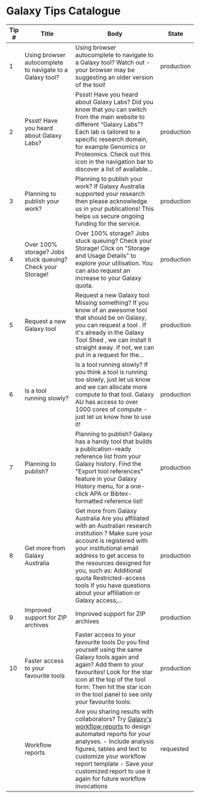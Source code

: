 # Galaxy Tips Catalogue

| Tip # | Title | Body | State |
|-------|-------|------|-------|
| 1 | Using browser autocomplete to navigate to a Galaxy tool? | Using browser autocomplete to navigate to a Galaxy tool? Watch out - your browser may be suggesting an older version of the tool! | production |
| 2 | Pssst! Have you heard about Galaxy Labs? | Pssst! Have you heard about Galaxy Labs? Did you know that you can switch from the main website to different “Galaxy Labs”? Each lab is tailored to a specific research domain, for example Genomics or Proteomics. Check out this icon in the navigation bar to discover a list of available... | production |
| 3 | Planning to publish your work? | Planning to publish your work? If Galaxy Australia supported your research then please acknowledge us in your publications! This helps us secure ongoing funding for the service. | production |
| 4 | Over 100% storage? Jobs stuck queuing? Check your Storage! | Over 100% storage? Jobs stuck queuing? Check your Storage! Click on "Storage and Usage Details" to explore your utilisation. You can also request an increase to your Galaxy quota. | production |
| 5 | Request a new Galaxy tool | Request a new Galaxy tool Missing something? If you know of an awesome tool that should be on Galaxy, you can request a tool . If it's already in the Galaxy Tool Shed , we can install it straight away. If not, we can put in a request for the... | production |
| 6 | Is a tool running slowly? | Is a tool running slowly? If you think a tool is running too slowly, just let us know and we can allocate more compute to that tool. Galaxy AU has access to over 1000 cores of compute - just let us know how to use it! | production |
| 7 | Planning to publish? | Planning to publish? Galaxy has a handy tool that builds a publication-ready reference list from your Galaxy history. Find the "Export tool references" feature in your Galaxy History menu, for a one-click APA or Bibtex-formatted reference list! | production |
| 8 | Get more from Galaxy Australia | Get more from Galaxy Australia Are you affiliated with an Australian research institution ? Make sure your account is registered with your institutional email address to get access to the resources designed for you, such as: Additional quota Restricted-access tools If you have questions about your affiliation or Galaxy access,... | production |
| 9 | Improved support for ZIP archives | Improved support for ZIP archives | production |
| 10 | Faster access to your favourite tools | Faster access to your favourite tools Do you find yourself using the same Galaxy tools again and again? Add them to your favourites! Look for the star icon at the top of the tool form: Then hit the star icon in the tool panel to see only your favourite tools: | production |
|  | Workflow reports | Are you sharing results with collaborators? Try [Galaxy's workflow reports](https://training.galaxyproject.org/training-material/topics/galaxy-interface/tutorials/workflow-reports/tutorial.html) to design automated reports for your analyses. - Include analysis figures, tables and text to customize your workflow report template - Save your customized report to use it again for future workflow invocations | requested |

